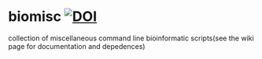 # biomisc [![DOI](https://zenodo.org/badge/DOI/10.5281/zenodo.4279850.svg)](https://doi.org/10.5281/zenodo.4279850)
collection of  miscellaneous command line bioinformatic scripts(see the wiki page for documentation and depedences) 

